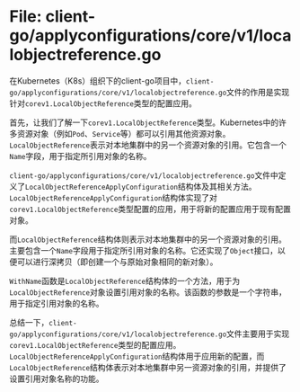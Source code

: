 # File: client-go/applyconfigurations/core/v1/localobjectreference.go

在Kubernetes（K8s）组织下的client-go项目中，`client-go/applyconfigurations/core/v1/localobjectreference.go`文件的作用是实现针对`corev1.LocalObjectReference`类型的配置应用。

首先，让我们了解一下`corev1.LocalObjectReference`类型。Kubernetes中的许多资源对象（例如`Pod`、`Service`等）都可以引用其他资源对象。`LocalObjectReference`表示对本地集群中的另一个资源对象的引用。它包含一个`Name`字段，用于指定所引用对象的名称。

`client-go/applyconfigurations/core/v1/localobjectreference.go`文件中定义了`LocalObjectReferenceApplyConfiguration`结构体及其相关方法。`LocalObjectReferenceApplyConfiguration`结构体实现了对`corev1.LocalObjectReference`类型配置的应用，用于将新的配置应用于现有配置对象。

而`LocalObjectReference`结构体则表示对本地集群中的另一个资源对象的引用。主要包含一个`Name`字段用于指定所引用对象的名称。它还实现了`Object`接口，以便可以进行深拷贝（即创建一个与原始对象相同的新对象）。

`WithName`函数是`LocalObjectReference`结构体的一个方法，用于为`LocalObjectReference`对象设置引用对象的名称。该函数的参数是一个字符串，用于指定引用对象的名称。

总结一下，`client-go/applyconfigurations/core/v1/localobjectreference.go`文件主要用于实现`corev1.LocalObjectReference`类型的配置应用。`LocalObjectReferenceApplyConfiguration`结构体用于应用新的配置，而`LocalObjectReference`结构体表示对本地集群中另一资源对象的引用，并提供了设置引用对象名称的功能。

